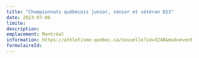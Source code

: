 ```yaml
---
title: "Championnats québécois junior, sénior et vétéran 023"
date: 2023-07-08
limite: 
description:
emplacement: Montréal
information: https://athletisme-quebec.ca/nouvelle?id=3248&mod=event
formulaireId: 
---
```

